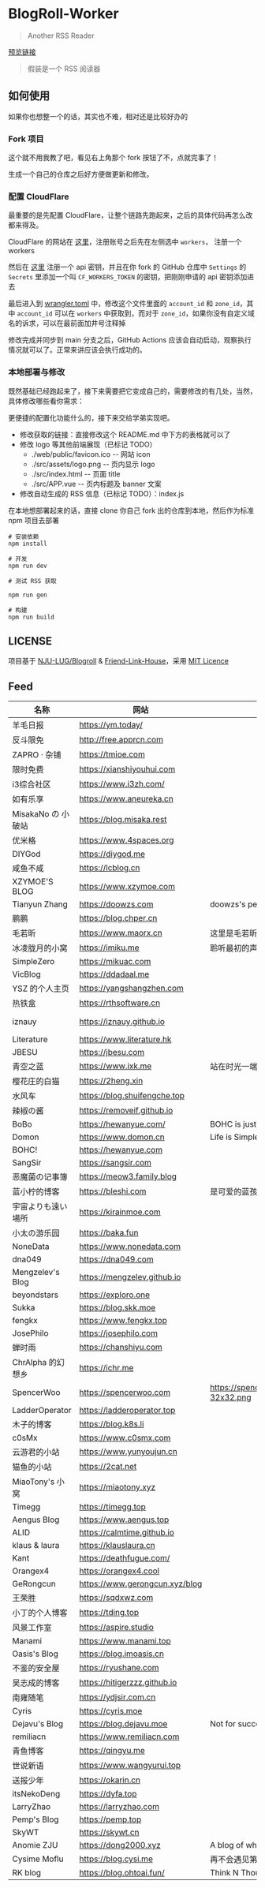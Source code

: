 # BlogRoll-Worker

> Another RSS Reader



[预览链接](https://blogroll.axz.me/)



> 假装是一个 RSS 阅读器



## 如何使用

如果你也想整一个的话，其实也不难，相对还是比较好办的

### Fork 项目

这个就不用我教了吧，看见右上角那个 fork 按钮了不，点就完事了！

生成一个自己的仓库之后好方便做更新和修改。

### 配置 CloudFlare

最重要的是先配置 CloudFlare，让整个链路先跑起来，之后的具体代码再怎么改都来得及。

CloudFlare 的网站在 [这里](https://cloudflare.com/)，注册账号之后先在左侧选中 `workers`， 注册一个 workers

然后在 [这里](https://dash.cloudflare.com/profile/api-tokens) 注册一个 api 密钥，并且在你 fork 的 GitHub 仓库中 `Settings` 的 `Secrets` 里添加一个叫 `CF_WORKERS_TOKEN` 的密钥，把刚刚申请的 api 密钥添加进去

最后进入到 [wrangler.toml](wrangler.toml) 中，修改这个文件里面的 `account_id` 和 `zone_id`，其中 `account_id` 可以在 `workers` 中获取到，而对于 `zone_id`，如果你没有自定义域名的诉求，可以在最前面加井号注释掉

修改完成并同步到 main 分支之后，GitHub Actions 应该会自动启动，观察执行情况就可以了。正常来讲应该会执行成功的。

### 本地部署与修改

既然基础已经跑起来了，接下来需要把它变成自己的，需要修改的有几处，当然，具体修改哪些看你需求：

更便捷的配置化功能什么的，接下来交给学弟实现吧。

- 修改获取的链接：直接修改这个 README.md 中下方的表格就可以了
- 修改 logo 等其他前端展现（已标记 TODO）
  - ./web/public/favicon.ico -- 网站 icon
  - ./src/assets/logo.png -- 页内显示 logo
  - ./src/index.html -- 页面 title
  - ./src/APP.vue -- 页内标题及 banner 文案
- 修改自动生成的 RSS 信息（已标记 TODO）：index.js

在本地想部署起来的话，直接 clone 你自己 fork 出的仓库到本地，然后作为标准 npm 项目去部署

```
# 安装依赖
npm install

# 开发
npm run dev

# 测试 RSS 获取

npm run gen

# 构建
npm run build
```

## LICENSE

项目基于 [NJU-LUG/Blogroll](https://github.com/nju-lug/blogroll) & [Friend-Link-House](https://github.com/idealclover/Friend-Link-House)，采用 [MIT Licence](./LICENSE)

## Feed

| 名称               | 网站                           | 描述（选填）                                             | 头像（默认为/favicon.ico）                                   | RSS（默认为/feed）                     | 分类      |
| ------------------ | ------------------------------ | -------------------------------------------------------- | ------------------------------------------------------------ | -------------------------------------- | --------- |
| 羊毛日报           | https://ym.today/              |                                                          |                                                              | https://ym.today/feed                  | friend    |
| 反斗限免           | http://free.apprcn.com         |                                                          |                                                              | http://free.apprcn.com/feed/           | friend    |
| ZAPRO · 杂铺       | https://tmioe.com              |                                                          |                                                              | https://tmioe.com/feed                 | friend    |
| 限时免费           | https://xianshiyouhui.com      |                                                          |                                                              | https://xianshiyouhui.com/feed/        | friend    |
| i3综合社区         | https://www.i3zh.com/          |                                                          |                                                              | https://www.i3zh.com/feed              | friend    |
| 如有乐享           | https://www.aneureka.cn        |                                                          |                                                              | https://51.ruyo.net/feed/              | friend    |
| MisakaNo の 小破站 | https://blog.misaka.rest       |                                                          |                                                              | https://blog.misaka.rest/atom.xml      | friend    |
| 优米格             | https://www.4spaces.org        |                                                          |                                                              | https://www.4spaces.org/feed           | friend    |
| DIYGod             | https://diygod.me              |                                                          | https://4everland.xyz/ipfs/bafybeibefx2tyow77m2wcnsh5anaaxfy7ypxbcuapb52c4h255onqp72ye | http://diygod.me/atom.xml              | net       |
| 咸鱼不咸           | https://lcblog.cn              |                                                          |                                                              |                                        | net       |
| XZYMOE'S BLOG      | https://www.xzymoe.com         |                                                          |                                                              |                                        | net       |
| Tianyun Zhang      | https://doowzs.com             | doowzs's personal blog                                   | https://njujb.com/favicon-32x32.png                          |                                        | friend    |
| 鹏鹏               | https://blog.chper.cn          |                                                          |                                                              |                                        | friend    |
| 毛若昕             | https://www.maorx.cn           | 这里是毛若昕的个人主页                                   |                                                              |                                        | friend    |
| 冰凌胧月的小窝     | https://imiku.me               | 聆听最初的声音，向往无尽的未来                           |                                                              | https://imiku.me/index.xml             | net       |
| SimpleZero         | https://mikuac.com             |                                                          |                                                              |                                        | net       |
| VicBlog            | https://ddadaal.me             |                                                          |                                                              | https://ddadaal.me/rss.xml             | friend    |
| YSZ 的个人主页     | https://yangshangzhen.com      |                                                          | https://www.yangshangzhen.com/images/avatar.png              |                                        | friend    |
| 热铁盒             | https://rthsoftware.cn         |                                                          |                                                              |                                        | friend    |
| iznauy             | https://iznauy.github.io       |                                                          | https://avatars0.githubusercontent.com/u/22297856?s=400&u=9ac5d0437ef685b62e402ed130d67d589d234f0b&v=4 |                                        | friend    |
| Literature         | https://www.literature.hk      |                                                          |                                                              |                                        | net       |
| JBESU              | https://jbesu.com              |                                                          |                                                              |                                        | friend    |
| 青空之蓝           | https://www.ixk.me             | 站在时光一端，回忆过往记忆。                             |                                                              | https://blog.ixk.me/rss.xml            | net       |
| 樱花庄的白猫       | https://2heng.xin              |                                                          | https://2heng.xin/wp-content/static/favicon-96x96.png        |                                        | net       |
| 水风车             | https://blog.shuifengche.top   |                                                          |                                                              |                                        | friend    |
| 辣椒の酱           | https://removeif.github.io     |                                                          | https://removeif.github.io/images/avatar.jpg                 |                                        | net       |
| BoBo               | https://hewanyue.com/          | BOHC is just a blog of hechao                            | https://hewanyue.com/images/favicon.ico                      | https://hewanyue.com/atom.xml          | friend    |
| Domon              | https://www.domon.cn           | Life is Simple.                                          |                                                              | https://www.domon.cn/rss               | net       |
| BOHC!              | https://hewanyue.com           |                                                          | https://hewanyue.com/images/favicon.ico                      |                                        | net       |
| SangSir            | https://sangsir.com            |                                                          |                                                              |                                        | net       |
| 恶魔菌の记事簿     | https://meow3.family.blog      |                                                          |                                                              |                                        | net       |
| 蓝小柠的博客       | https://bleshi.com             | 是可爱的蓝孩子呀—                                        |                                                              |                                        | net       |
| 宇宙よりも遠い場所 | https://kirainmoe.com          |                                                          |                                                              | https://kirainmoe.com/index.xml        | net       |
| 小太の游乐园       | https://baka.fun               |                                                          |                                                              |                                        | net       |
| NoneData           | https://www.nonedata.com       |                                                          | https://gravatar.loli.net/avatar/8195a7772cd06cfc4fa303770d577c97 |                                        | net       |
| dna049             | https://dna049.com             |                                                          |                                                              |                                        | net       |
| Mengzelev's Blog   | https://mengzelev.github.io    |                                                          | https://mengzelev.github.io/assets/moe.ico                   |                                        | friend    |
| beyondstars        | https://exploro.one            |                                                          |                                                              | https://idx.best/api/feeds/atom        | supporter |
| Sukka              | https://blog.skk.moe           |                                                          |                                                              | https://blog.skk.moe/atom.xml          | net       |
| fengkx             | https://www.fengkx.top         |                                                          | https://www.fengkx.top/images/icons/icon-128x128.png         | https://www.fengkx.top/atom.xml        | friend    |
| JosePhilo          | https://josephilo.com          |                                                          |                                                              |                                        | net       |
| 蝉时雨             | https://chanshiyu.com          |                                                          |                                                              |                                        | net       |
| ChrAlpha 的幻想乡  | https://ichr.me                |                                                          | https://cdn.jsdelivr.net/npm/ckx@0.0.1/favicon/favicon-32x32.png | https://blog.ichr.me/atom.xml          | net       |
| SpencerWoo         | https://spencerwoo.com         | https://spencerwoo.com/static/favicons/favicon-32x32.png |                                                              |                                        | supporter |
| LadderOperator     | https://ladderoperator.top     |                                                          | https://ladderoperator.top/img/favicon.jpg                   | https://ladderoperator.top/index.xml   | friend    |
| 木子的博客         | https://blog.k8s.li            |                                                          |                                                              |                                        | net       |
| c0sMx              | https://www.c0smx.com          |                                                          | https://c0smx.lajiya.cn/favicon.ico                          |                                        | net       |
| 云游君的小站       | https://www.yunyoujun.cn       |                                                          | https://www.yunyoujun.cn/favicon.svg                         | https://www.yunyoujun.cn/atom.xml      | net       |
| 猫鱼的小站         | https://2cat.net               |                                                          | https://2cat.net/wp-content/uploads/2020/04/cropped-YZSC.TAOBAO.COM-24-192x192.png | https://2cat.net/?feed=rss2            | net       |
| MiaoTony's 小窝    | https://miaotony.xyz           |                                                          |                                                              | https://miaotony.xyz/atom.xml          | net       |
| Timegg             | https://timegg.top             |                                                          | https://timegg.top/images/favicon.ico                        | https://timegg.top/index.xml           | net       |
| Aengus Blog        | https://www.aengus.top         |                                                          |                                                              |                                        | net       |
| ALID               | https://calmtime.github.io     |                                                          | https://calmtime.github.io/img/avatar-my.jpg                 |                                        | friend    |
| klaus & laura      | https://klauslaura.cn          |                                                          |                                                              |                                        | net       |
| Kant               | https://deathfugue.com/        |                                                          |                                                              | https://deathfugue.com/index.php/feed/ | net       |
| Orangex4           | https://orangex4.cool          |                                                          | https://orangex4.cool/images/icons/profile.jpg               | https://orangex4.cool/atom.xml         | friend    |
| GeRongcun          | https://www.gerongcun.xyz/blog |                                                          |                                                              |                                        | friend    |
| 王荣胜             | https://sqdxwz.com             |                                                          |                                                              |                                        | net       |
| 小丁的个人博客     | https://tding.top              |                                                          | https://tding.top/images/avatar.webp                         | https://tding.top/atom.xml             | net       |
| 风景工作室         | https://aspire.studio          |                                                          |                                                              |                                        | net       |
| Manami             | https://www.manami.top         |                                                          |                                                              |                                        | net       |
| Oasis's Blog       | https://blog.imoasis.cn        |                                                          |                                                              |                                        | net       |
| 不鉴的安全屋       | https://ryushane.com           |                                                          |                                                              |                                        | friend    |
| 吴志成的博客       | https://hitigerzzz.github.io   |                                                          |                                                              |                                        | friend    |
| 南雍随笔           | https://ydjsir.com.cn          |                                                          | https://ydjsir.com.cn/img/avatar.png                         | https://ydjsir.com.cn/atom.xml         | friend    |
| Cyris              | https://cyris.moe              |                                                          | https://cyris.moe/images/favicon.ico                         | https://sound.cyris.moe/atom.xml       | net       |
| Dejavu's Blog      | https://blog.dejavu.moe        | Not for success, just for growing.                       | https://blog.dejavu.moe/avatar.webp                          | https://blog.dejavu.moe/index.xml      | net       |
| remiliacn          | https://www.remiliacn.com      |                                                          | https://avatars.githubusercontent.com/remiliacn              |                                        | net       |
| 青鱼博客           | https://qingyu.me              |                                                          |                                                              |                                        | friend    |
| 世说新语           | https://www.wangyurui.top      |                                                          | https://i.typlog.com/wangyr45/8354037003_3266735.png?x-oss-process=style/ss | https://wangyurui.com/feed.xml         | net       |
| 送报少年           | https://okarin.cn              |                                                          |                                                              |                                        | net       |
| itsNekoDeng        | https://dyfa.top               |                                                          | https://nekodeng.gitee.io/medias/avatar.jpg                  |                                        | net       |
| LarryZhao          | https://larryzhao.com          |                                                          | https://larryzhao.com/headimg.png                            | https://feeds.feedburner.com/larryzhao | friend    |
| Pemp's Blog        | https://pemp.top               |                                                          | https://pemp.top/images/logo.jpg                             |                                        | friend    |
| SkyWT              | https://skywt.cn               |                                                          | https://blog.skywt.cn/usr/themes/Daydream/assets/img/avatar.png |                                        | net       |
| Anomie ZJU         | https://dong2000.xyz           | A blog of whatever goes                                  | https://dong2000.xyz/wombo.png                               | https://dong2000.xyz/index.xml         | net       |
| Cysime Moflu       | https://blog.cysi.me           | 再不会遇见第二个时光                                     | https://image.glaceon.net/uploads/202205012353016.jpg        | https://blog.cysi.me/index.xml         | net       |
| RK blog            | https://blog.ohtoai.fun/       | Think N Thought                                          | https://blog.ohtoai.fun/assets/avater.png                    |                                        | net       |
